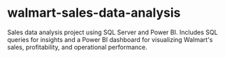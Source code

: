# walmart-sales-data-analysis
Sales data analysis project using SQL Server and Power BI. Includes SQL queries for insights and a Power BI dashboard for visualizing Walmart's sales, profitability, and operational performance.
